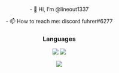 <p align="center"> - 👋 Hi, I’m @lineout1337 </p>
<p align="center">  - 📫 How to reach me: discord fuhrer#6277 </p>

<h3 align="center">Languages</h1>
<p align="center">
  <img src="https://img.shields.io/badge/-C++-090909?style=for-the-badge&logo=C%2b%2b&logoColor=6296CC">
  <img src="https://img.shields.io/badge/-Python-090909?style=for-the-badge&logo=python&logoColor=3776AB">
</p>

<p align="center">
  <img src="https://github-readme-stats.vercel.app/api?username=lineout1337&theme=bear&show_icons=true&hide_border=true&count_private=true&locale=ru">
</p>
